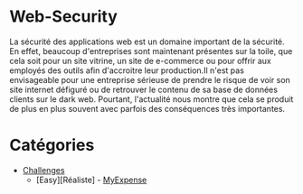 # Web-Security
La sécurité des applications web est un domaine important de la sécurité. En effet, beaucoup d'entreprises sont maintenant présentes sur la toile, que cela soit pour un site vitrine, un site de e-commerce ou pour offrir aux employés des outils afin d'accroitre leur production.Il n'est pas envisageable pour une entreprise sérieuse de prendre le risque de voir son site internet défiguré ou de retrouver le contenu de sa base de données clients sur le dark web. Pourtant, l'actualité nous montre que cela se produit de plus en plus souvent avec parfois des conséquences très importantes.

# Catégories
* [Challenges](https://github.com/MalweenLeGoffic/Web-Security/tree/master/04.%20Challenges)
  * [Easy][Réaliste] - [MyExpense](https://github.com/MalweenLeGoffic/Web-Security/blob/master/04.%20Challenges/Easy%20-%20Realist%20-%20MyExpense.md)